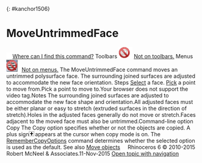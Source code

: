 ---
---

{: #kanchor1506}
# MoveUntrimmedFace
 [![images/transparent.gif](images/transparent.gif)Where can I find this command?](javascript:void(0);) Toolbars
![images/-no-toolbar-button.png](images/-no-toolbar-button.png) [Not on toolbars.](toolbarwhattodo.html) 
Menus
![images/-no-menu-item.png](images/-no-menu-item.png) [Not on menus.](menuwhattodo.html) 
The MoveUntrimmedFace command moves an untrimmed polysurface face.
The surrounding joined surfaces are adjusted to accommodate the new face orientation.
Steps
 [Select](select-objects.html) a face. [Pick](pick-location.html) a point to move from.Pick a point to move to.Your browser does not support the video tag.Notes
The surrounding joined surfaces are adjusted to accommodate the new face shape and orientation.All adjusted faces must be either planar or easy to stretch (extruded surfaces in the direction of stretch).Holes in the adjusted faces generally do not move or stretch.Faces adjacent to the moved face must also be untrimmed.Command-line option
Copy
The Copy option specifies whether or not the objects are copied. A plus sign![images/copyplus.png](images/copyplus.png)appears at the cursor when copy mode is on.
The [RememberCopyOptions](remembercopyoptions.html) command determines whether the selected option is used as the default.
See also
 [Move objects](sak-move.html) 
&#160;
&#160;
Rhinoceros 6 © 2010-2015 Robert McNeel &amp; Associates.11-Nov-2015
 [Open topic with navigation](moveuntrimmedface.html) 

